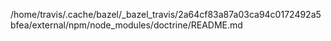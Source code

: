 /home/travis/.cache/bazel/_bazel_travis/2a64cf83a87a03ca94c0172492a5bfea/external/npm/node_modules/doctrine/README.md